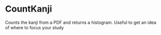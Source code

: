 # CountKanji
Counts the kanji from a PDF and returns a histogram. Useful to get an idea of where to focus your study
